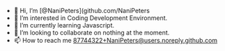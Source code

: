 - 👋 Hi, I’m [@NaniPeters](github.com/NaniPeters
- 👀 I’m interested in Coding Development Environment.
- 🌱 I’m currently learning Javascript.
- 💞️ I’m looking to collaborate on nothing at the moment.
- 📫 How to reach me 87744322+NaniPeters@users.noreply.github.com

<!---
NaniPeters/NaniPeters is a ✨ special ✨ repository because its `README.md` (this file) appears on your GitHub profile.
You can click the Preview link to take a look at your changes.
--->
